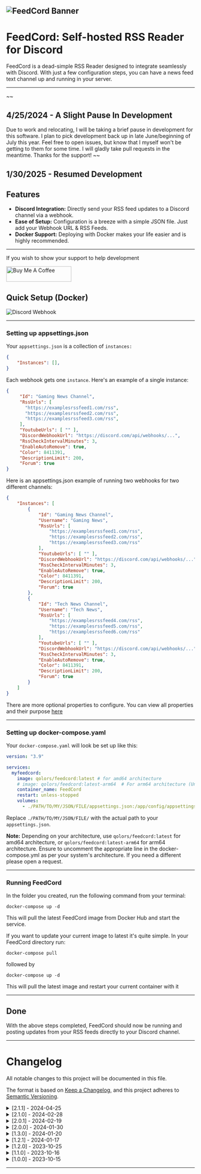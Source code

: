 ﻿
![FeedCord Banner](https://github.com/Qolors/FeedCord/blob/master/FeedCord/docs/images/FeedCord.png)
---

# FeedCord: Self-hosted RSS Reader for Discord

FeedCord is a dead-simple RSS Reader designed to integrate seamlessly with Discord. With just a few configuration steps, you can have a news feed text channel up and running in your server.

---
~~
## 4/25/2024 - A Slight Pause In Development

Due to work and relocating, I will be taking a brief pause in development for this software. I plan to pick development back up in late June/beginning of July this year. Feel free to open issues, but know that I myself won't be getting to them for some time. I will gladly take pull requests in the meantime. Thanks for the support!
~~

## 1/30/2025 - Resumed Development

## Features

- **Discord Integration:** Directly send your RSS feed updates to a Discord channel via a webhook.
- **Ease of Setup:** Configuration is a breeze with a simple JSON file. Just add your Webhook URL & RSS Feeds.
- **Docker Support:** Deploying with Docker makes your life easier and is highly recommended.

---

If you wish to show your support to help development

<a href="https://www.buymeacoffee.com/Qolors" target="_blank"><img src="https://cdn.buymeacoffee.com/buttons/default-orange.png" alt="Buy Me A Coffee" height="41" width="174"></a>

## Quick Setup (Docker)

![Discord Webhook](https://github.com/Qolors/FeedCord/blob/master/FeedCord/docs/images/webhooks.png)

---

### Setting up appsettings.json

Your `appsettings.json` is a collection of `instances:`

```json
{
    "Instances": [],
}
```

Each webhook gets one `instance`. Here's an example of a single instance:

```json
{
     "Id": "Gaming News Channel",
     "RssUrls": [
       "https://examplesrssfeed1.com/rss",
       "https://examplesrssfeed2.com/rss",
       "https://examplesrssfeed3.com/rss",
     ],
     "YoutubeUrls": [ "" ],
     "DiscordWebhookUrl": "https://discord.com/api/webhooks/...",
     "RssCheckIntervalMinutes": 3,
     "EnableAutoRemove": true,
     "Color": 8411391,
     "DescriptionLimit": 200,
     "Forum": true
}
```

Here is an appsettings.json example of running two webhooks for two different channels:

```json
{
	"Instances": [
		{
			"Id": "Gaming News Channel",
			"Username": "Gaming News",
			"RssUrls": [
				"https://examplesrssfeed1.com/rss",
				"https://examplesrssfeed2.com/rss",
				"https://examplesrssfeed3.com/rss"
			],
			"YoutubeUrls": [ "" ],
			"DiscordWebhookUrl": "https://discord.com/api/webhooks/...",
			"RssCheckIntervalMinutes": 3,
			"EnableAutoRemove": true,
			"Color": 8411391,
			"DescriptionLimit": 200,
			"Forum": true
		},
		{
			"Id": "Tech News Channel",
			"Username": "Tech News",
			"RssUrls": [
				"https://examplesrssfeed4.com/rss",
				"https://examplesrssfeed5.com/rss",
				"https://examplesrssfeed6.com/rss"
			],
			"YoutubeUrls": [ "" ],
			"DiscordWebhookUrl": "https://discord.com/api/webhooks/...",
			"RssCheckIntervalMinutes": 3,
			"EnableAutoRemove": true,
			"Color": 8411391,
			"DescriptionLimit": 200,
			"Forum": true
		}
	]
}
```

There are more optional properties to configure. You can view all properties and their purpose [here](https://github.com/Qolors/FeedCord/blob/master/FeedCord/docs/reference.md)

---

### Setting up docker-compose.yaml

Your `docker-compose.yaml` will look be set up like this:

```yaml
version: "3.9"

services:
  myfeedcord:
    image: qolors/feedcord:latest # for amd64 architecture
    # image: qolors/feedcord:latest-arm64  # For arm64 architecture (Uncomment this line and comment the above if using arm64)
    container_name: FeedCord
    restart: unless-stopped
    volumes:
      - ./PATH/TO/MY/JSON/FILE/appsettings.json:/app/config/appsettings.json
```

Replace `./PATH/TO/MY/JSON/FILE/` with the actual path to your `appsettings.json`.

**Note:** Depending on your architecture, use `qolors/feedcord:latest` for amd64 architecture, or `qolors/feedcord:latest-arm64` for arm64 architecture. Ensure to uncomment the appropriate line in the docker-compose.yml as per your system's architecture. If you need a different please open a request.

---

### Running FeedCord

In the folder you created, run the following command from your terminal:

```
docker-compose up -d
```

This will pull the latest FeedCord image from Docker Hub and start the service.

If you want to update your current image to latest it's quite simple. In your FeedCord directory run:
```
docker-compose pull
```
followed by
```
docker-compose up -d
```
This will pull the latest image and restart your current container with it

---

## Done

With the above steps completed, FeedCord should now be running and posting updates from your RSS feeds directly to your Discord channel.

---

# Changelog

All notable changes to this project will be documented in this file.

The format is based on [Keep a Changelog](https://keepachangelog.com/en/1.0.0/),
and this project adheres to [Semantic Versioning](https://semver.org/spec/v2.0.0.html).

<details>
 <summary>[2.1.1] - 2024-04-25</summary>

 ### Added

 - Added author being sourced from feed items
 - Added GZIP support for feeds
 
</details>


<details>
 <summary>[2.1.0] - 2024-02-28</summary>

 ### Added
 
 - Added Support for grabbing multiple new posts if the feed has multiple new posts since the last check.

 ### Changed
 
 - Improved Documentation for easier setup and understanding
 - Improved Logging for better readability
 - Posting now has a hard-coded 10 second buffer so large feeds respect Discord's rate limits

</details>


<details>
  <summary>[2.0.1] - 2024-02-19</summary>

  ### Added

  - Added Support for Reddit Feed & Better Atom Parsing Feeds

</details>

<details>
  <summary>[2.0.0] - 2024-01-30</summary>

  ### Added

  - Added Support for Multiple Webhook Urls & Configurations
  - Added Support for Discord's Forum Channels
  
  ### Changed

  - Configuration File formatting has changed to support multiple Webhook URLs
  - Slight improvements to Logging
  - Some Configuration properties are now optional rather than required

</details>


<details>
  <summary>[1.3.0] - 2024-01-20</summary>

  ### Added

  - Added Description Length Configuration

  ### Changed

  - Improved RSS & ATOM Parsing with implementing [FeedReader](https://github.com/arminreiter/FeedReader) library

  ### Fixed

  - RSS/ATOM Feeds returning errors because of parsing issues

</details>


<details>
  <summary>[1.2.1] - 2024-01-17</summary>

  ### Changed

  - Made Youtube URLs an optional addition rather than required

</details>

<details>
  <summary>[1.2.0] - 2023-10-25</summary>
  
  ### Added

  - Added Support for Youtube Channel Feeds in configuration file.
  - Added an optional Auto Remove option in configuration file for bad URL Feeds to get booted out of the list after multiple failed attempts.

  ### Changed

  - Improved container logging messages for better readability.

  ### Fixed

  - Color setting in configuration now properly works for the embed message
  - Fixed the handling of errors and removed from logging to reduce spam.
  - Fixed a known logging index error.

</details>

<details>
  <summary>[1.1.0] - 2023-10-16</summary>
  
  ### Added

  - Broke up `RssProcessorService` class to follow SOLID principles, adding a new service class `OpenGraphService` to handle meta tags.
  - Added `Helper` namespace & `StringHelper` class, which includes the `StripTags` method for potential reuse and improved organization.

  ### Changed

  - Enhanced the RSS feed background service for more efficient feed checks, reducing chances of delays.
  - Customized the `HttpClient` to set default request headers, ensuring better compatibility with certain RSS feeds.
  - Refined feed processing logic to include concurrent processing, beneficial for users with a large number of RSS feeds.
  - ReadMe to show this change log and multiple OS images.

  ### Fixed

  - Improved RSS feed initialization, ensuring only valid feeds are added to the tracking list.
  - Overhauled logs to not contain as much spam and allow for better readability.

</details>

<details>
  <summary>[1.0.0] - 2023-10-15</summary>
  
  ### Added
  - Initial Project Release

</details>


---
